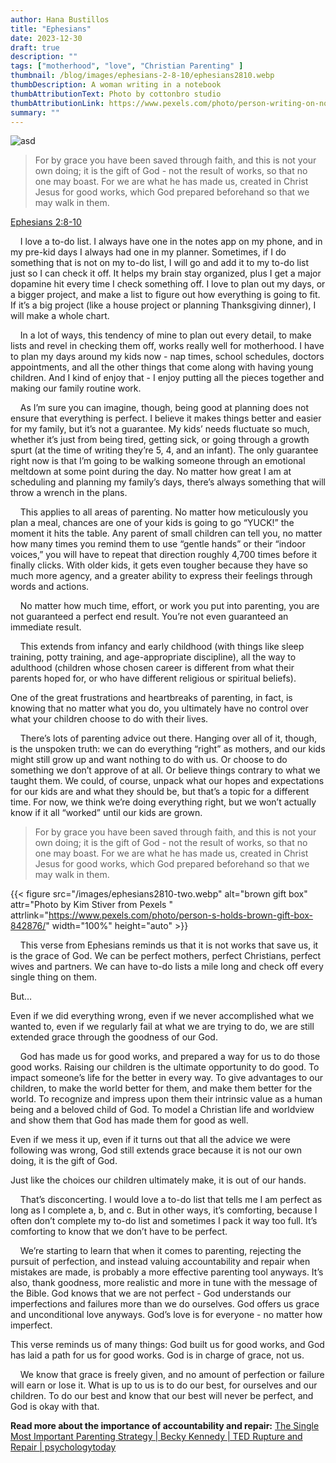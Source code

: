 ```yaml
---
author: Hana Bustillos
title: "Ephesians"
date: 2023-12-30
draft: true
description: ""
tags: ["motherhood", "love", "Christian Parenting" ]
thumbnail: /blog/images/ephesians-2-8-10/ephesians2810.webp
thumbDescription: A woman writing in a notebook
thumbAttributionText: Photo by cottonbro studio
thumbAttributionLink: https://www.pexels.com/photo/person-writing-on-notebooks-5191391/
summary: ""
---
```

![asd](/blog/ephesians-2-8-10/ephesians2810.webp)


> For by grace you have been saved through faith, and this is not your own doing; it is the gift of God - not the result of works, so that no one may boast.  For we are what he has made us, created in Christ Jesus for good works, which God prepared beforehand so that we may walk in them.

[Ephesians 2:8-10][verse]

&nbsp; &nbsp; I love a to-do list.  I always have one in the notes app on my phone, and in my pre-kid days I always had one in my planner.  Sometimes, if I do something that is not on my to-do list, I will go and add it to my to-do list just so I can check it off.  It helps my brain stay organized, plus I get a major dopamine hit every time I check something off.  I love to plan out my days, or a bigger project, and make a list to figure out how everything is going to fit.  If it’s a big project (like a house project or planning Thanksgiving dinner), I will make a whole chart.  

&nbsp; &nbsp; In a lot of ways, this tendency of mine to plan out every detail, to make lists and revel in checking them off, works really well for motherhood.  I have to plan my days around my kids now - nap times, school schedules, doctors appointments, and all the other things that come along with having young children.  And I kind of enjoy that  - I enjoy putting all the pieces together and making our family routine work.

&nbsp; &nbsp; As I’m sure you can imagine, though, being good at planning does not ensure that everything is perfect.  I believe it makes things better and easier for my family, but it’s not a guarantee.  My kids’ needs fluctuate so much, whether it’s just from being tired, getting sick, or going through a growth spurt (at the time of writing they’re 5, 4, and an infant).  The only guarantee right now is that I’m going to be walking someone through an emotional meltdown at some point during the day.  No matter how great I am at scheduling and planning my family’s days, there’s always something that will throw a wrench in the plans.

&nbsp; &nbsp; This applies to all areas of parenting.  No matter how meticulously you plan a meal, chances are one of your kids is going to go “YUCK!” the moment it hits the table.  Any parent of small children can tell you, no matter how many times you remind them to use “gentle hands” or their “indoor voices,” you will have to repeat that direction roughly 4,700 times before it finally clicks.  With older kids, it gets even tougher because they have so much more agency, and a greater ability to express their feelings through words and actions.

&nbsp; &nbsp; No matter how much time, effort, or work you put into parenting, you are not guaranteed a perfect end result.  You’re not even guaranteed an immediate result.

&nbsp; &nbsp; This extends from infancy and early childhood (with things like sleep training, potty training, and age-appropriate discipline), all the way to adulthood (children whose chosen career is different from what their parents hoped for, or who have different religious or spiritual beliefs).

One of the great frustrations and heartbreaks of parenting, in fact, is knowing that no matter what you do, you ultimately have no control over what your children choose to do with their lives.

&nbsp; &nbsp; There’s lots of parenting advice out there.  Hanging over all of it, though, is the unspoken truth: we can do everything “right” as mothers, and our kids might still grow up and want nothing to do with us.  Or choose to do something we don’t approve of at all.  Or believe things contrary to what we taught them.    We could, of course, unpack what our hopes and expectations for our kids are and what they should be, but that’s a topic for a different time.  For now, we think we’re doing everything right, but we won’t actually know if it all “worked” until our kids are grown.

> For by grace you have been saved through faith, and this is not your own doing; it is the gift of God - not the result of works, so that no one may boast.  For we are what he has made us, created in Christ Jesus for good works, which God prepared beforehand so that we may walk in them.

{{< figure src="/images/ephesians2810-two.webp" alt="brown gift box" attr="Photo by Kim Stiver from Pexels " attrlink="https://www.pexels.com/photo/person-s-holds-brown-gift-box-842876/" width="100%" height="auto" >}}

&nbsp; &nbsp; This verse from Ephesians reminds us that it is not works that save us, it is the grace of God.  We can be perfect mothers, perfect Christians, perfect wives and partners.  We can have to-do lists a mile long and check off every single thing on them.

But…

Even if we did everything wrong, even if we never accomplished what we wanted to, even if we regularly fail at what we are trying to do, we are still extended grace through the goodness of our God.

&nbsp; &nbsp; God has made us for good works, and prepared a way for us to do those good works.  Raising our children is the ultimate opportunity to do good.  To impact someone’s life for the better in every way.  To give advantages to our children, to make the world better for them, and make them better for the world.  To recognize and impress upon them their intrinsic value as a human being and a beloved child of God.  To model a Christian life and worldview and show them that God has made them for good as well.

Even if we mess it up, even if it turns out that all the advice we were following was wrong, God still extends grace because it is not our own doing, it is the gift of God.  

Just like the choices our children ultimately make, it is out of our hands.

&nbsp; &nbsp; That’s disconcerting.  I would love a to-do list that tells me I am perfect as long as I complete a, b,  and c.  But in other ways, it’s comforting, because I often don’t complete my to-do list and sometimes I pack it way too full.  It’s comforting to know that we don’t have to be perfect.  

&nbsp; &nbsp; We’re starting to learn that when it comes to parenting, rejecting the pursuit of perfection, and instead valuing accountability and repair when mistakes are made, is probably a more effective parenting tool anyways.  It’s also, thank goodness, more realistic and more in tune with the message of the Bible.  God knows that we are not perfect - God understands our imperfections and failures more than we do ourselves.  God offers us grace and unconditional love anyways.  God’s love is for everyone - no matter how imperfect.

This verse reminds us of many things: God built us for good works, and God has laid a path for us for good works.  God is in charge of grace, not us.

&nbsp; &nbsp; We know that grace is freely given, and no amount of perfection or failure will earn or lose it.  What is up to us is to do our best, for ourselves and our children.  To do our best and know that our best will never be perfect, and God is okay with that.

**Read more about the importance of accountability and repair:**
[ The Single Most Important Parenting Strategy | Becky Kennedy | TED ][TED]
[Rupture and Repair | psychologytoday ][psychologytoday]

[verse]: https://www.biblegateway.com/passage/?search=ephesians%202:8-10&version=NRSVA
[thumb]: https://www.pexels.com/photo/person-writing-on-notebooks-5191391/
[psychologytoday]: https://www.psychologytoday.com/us/blog/emotion-information/202001/rupture-and-repair
[TED]: https://www.youtube.com/watch?v=PHpPtdk9rco
[ Family Conflict Is Normal; It's the Repair That Matters | Greater Good Magazine]: https://greatergood.berkeley.edu/article/item/family_conflict_is_normal_its_the_repair_that_matters